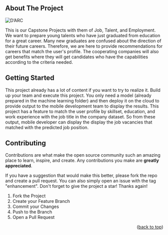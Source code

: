 <!-- ABOUT THE PROJECT -->
## About The Project

![D’ARC](https://github.com/Annas3112/D-arc-Job-Recommendation-App/assets/143750971/79820af9-2f97-4a49-b6f0-e14ae80228cd)

This is our Capstone Projects with them of Job, Talent, and Employment.
We want to prepare young talents who have just graduated from education for a great career.
Many new graduates are confused about the direction of their future careers. 
Therefore, we are here to provide recommendations for careers that match the user's profile.
The cooperating companies will also get benefits where they will get candidates who have the capabilities according to the criteria needed.

<!-- GETTING STARTED -->
## Getting Started

This project already has a lot of content if you want to try to realize it.
Build up your team and execute this project.
You only need a model (already prepared in the machine learning folder) and then deploy it on the cloud to provide output to the mobile development team to display the results.
This project has a feature to match the user profile by skillset, education, and work experience with the job title in the company dataset.
So from these output, mobile developer can display the display the job vacancies that matched with the predicted job position.

<!-- CONTRIBUTING -->
## Contributing

Contributions are what make the open source community such an amazing place to learn, inspire, and create. Any contributions you make are **greatly appreciated**.

If you have a suggestion that would make this better, please fork the repo and create a pull request. You can also simply open an issue with the tag "enhancement".
Don't forget to give the project a star! Thanks again!

1. Fork the Project
2. Create your Feature Branch 
3. Commit your Changes
4. Push to the Branch 
5. Open a Pull Request

<p align="right">(<a href="#readme-top">back to top</a>)</p>
